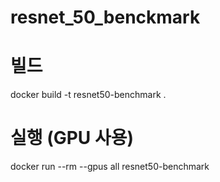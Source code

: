 # resnet_50_benckmark

# 빌드
docker build -t resnet50-benchmark .

# 실행 (GPU 사용)
docker run --rm --gpus all resnet50-benchmark